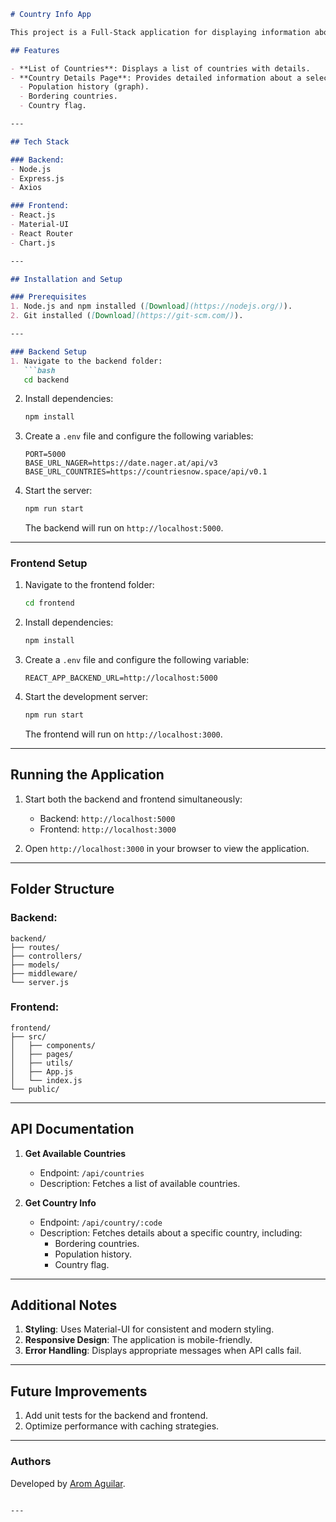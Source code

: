 
```markdown
# Country Info App

This project is a Full-Stack application for displaying information about countries. It includes a backend built with Node.js and a frontend built with React.

## Features

- **List of Countries**: Displays a list of countries with details.
- **Country Details Page**: Provides detailed information about a selected country, including:
  - Population history (graph).
  - Bordering countries.
  - Country flag.

---

## Tech Stack

### Backend:
- Node.js
- Express.js
- Axios

### Frontend:
- React.js
- Material-UI
- React Router
- Chart.js

---

## Installation and Setup

### Prerequisites
1. Node.js and npm installed ([Download](https://nodejs.org/)).
2. Git installed ([Download](https://git-scm.com/)).

---

### Backend Setup
1. Navigate to the backend folder:
   ```bash
   cd backend
   ```

2. Install dependencies:
   ```bash
   npm install
   ```

3. Create a `.env` file and configure the following variables:
   ```plaintext
   PORT=5000
   BASE_URL_NAGER=https://date.nager.at/api/v3
   BASE_URL_COUNTRIES=https://countriesnow.space/api/v0.1
   ```

4. Start the server:
   ```bash
   npm run start
   ```

   The backend will run on `http://localhost:5000`.

---

### Frontend Setup
1. Navigate to the frontend folder:
   ```bash
   cd frontend
   ```

2. Install dependencies:
   ```bash
   npm install
   ```

3. Create a `.env` file and configure the following variable:
   ```plaintext
   REACT_APP_BACKEND_URL=http://localhost:5000
   ```

4. Start the development server:
   ```bash
   npm run start
   ```

   The frontend will run on `http://localhost:3000`.

---

## Running the Application
1. Start both the backend and frontend simultaneously:
   - Backend: `http://localhost:5000`
   - Frontend: `http://localhost:3000`

2. Open `http://localhost:3000` in your browser to view the application.

---

## Folder Structure

### Backend:
```
backend/
├── routes/
├── controllers/
├── models/
├── middleware/
└── server.js
```

### Frontend:
```
frontend/
├── src/
│   ├── components/
│   ├── pages/
│   ├── utils/
│   ├── App.js
│   └── index.js
└── public/
```

---

## API Documentation

1. **Get Available Countries**
   - Endpoint: `/api/countries`
   - Description: Fetches a list of available countries.
   
2. **Get Country Info**
   - Endpoint: `/api/country/:code`
   - Description: Fetches details about a specific country, including:
     - Bordering countries.
     - Population history.
     - Country flag.

---

## Additional Notes

1. **Styling**: Uses Material-UI for consistent and modern styling.
2. **Responsive Design**: The application is mobile-friendly.
3. **Error Handling**: Displays appropriate messages when API calls fail.

---

## Future Improvements
1. Add unit tests for the backend and frontend.
2. Optimize performance with caching strategies.

---

### Authors
Developed by [Arom Aguilar](#).
```

---
